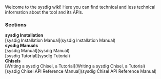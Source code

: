 Welcome to the sysdig wiki!
Here you can find technical and less technical information about the tool and its APIs.
### Sections
**sysdig Installation**  
[sysdig Installation Manual](sysdig Installation Manual)  
**sysdig Manuals**  
[sysdig Manual](sysdig Manual)  
[sysdig Tutorial](sysdig Tutorial)  
**Chisels**  
[Writing a sysdig Chisel, a Tutorial](Writing a sysdig Chisel, a Tutorial)  
[sysdig Chisel API Reference Manual](sysdig Chisel API Reference Manual)
